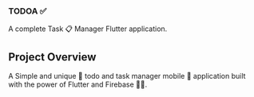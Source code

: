 ### TODOA ✅

A complete Task 📋 Manager Flutter application.

## Project Overview
A Simple and unique 🤩 todo and task manager mobile 📱 application built with the power of Flutter and Firebase 💙💛.

